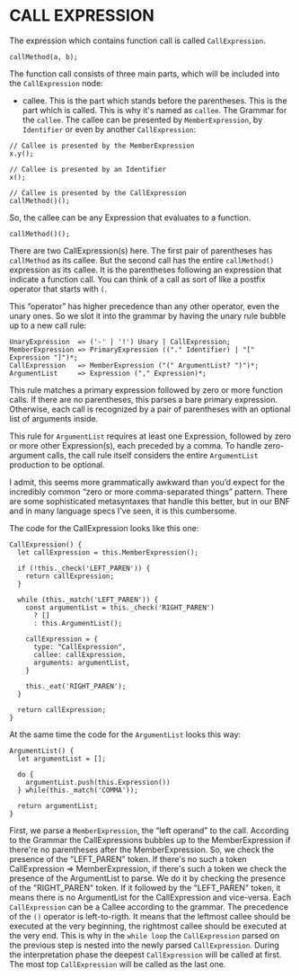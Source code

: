 # CALL EXPRESSION

The expression which contains function call is called `CallExpression`.

```
callMethod(a, b);
```

The function call consists of three main parts, which will be included into the `CallExpression` node:

- callee. This is the part which stands before the parentheses. This is the part which is called. This is why it's named as `callee`. The Grammar for the `callee`. The callee can be presented by `MemberExpression`, by `Identifier` or even by another `CallExpression`:

```
// Callee is presented by the MemberExpression
x.y();

// Callee is presented by an Identifier
x();

// Callee is presented by the CallExpression
callMethod()();
```

So, the callee can be any Expression that evaluates to a function.

```
callMethod()();
```

There are two CallExpression(s) here. The first pair of parentheses has `callMethod` as its callee. But the second call has the entire `callMethod()` expression as its callee. It is the parentheses following an expression that indicate a function call. You can think of a call as sort of like a postfix operator that starts with `(`.

This “operator” has higher precedence than any other operator, even the unary ones. So we slot it into the grammar by having the unary rule bubble up to a new call rule:

```
UnaryExpression  => ('-' | '!') Unary | CallExpression;
MemberExpression => PrimaryExpression (("." Identifier) | "[" Expression "]")*;
CallExpression   => MemberExpression ("(" ArgumentList? ")")*;
ArgumentList     => Expression ("," Expression)*; 
```

This rule matches a primary expression followed by zero or more function calls. If there are no parentheses, this parses a bare primary expression. Otherwise, each call is recognized by a pair of parentheses with an optional list of arguments inside.

This rule for `ArgumentList` requires at least one Expression, followed by zero or more other Expression(s), each preceded by a comma. To handle zero-argument calls, the call rule itself considers the entire `ArgumentList` production to be optional.

I admit, this seems more grammatically awkward than you’d expect for the incredibly common “zero or more comma-separated things” pattern. There are some sophisticated metasyntaxes that handle this better, but in our BNF and in many language specs I’ve seen, it is this cumbersome.

The code for the CallExpression looks like this one:

```
CallExpression() {
  let callExpression = this.MemberExpression();

  if (!this._check('LEFT_PAREN')) { 
    return callExpression;
  }   

  while (this._match('LEFT_PAREN')) {
    const argumentList = this._check('RIGHT_PAREN') 
      ? []  
      : this.ArgumentList();

    callExpression = { 
      type: "CallExpression",
      callee: callExpression,
      arguments: argumentList,
    }   

    this._eat('RIGHT_PAREN');
  }   

  return callExpression;
}
```

At the same time the code for the `ArgumentList` looks this way:

```
ArgumentList() {
  let argumentList = []; 

  do {
    argumentList.push(this.Expression()) 
  } while(this._match('COMMA'));

  return argumentList;
}
```

First, we parse a `MemberExpression`, the “left operand” to the call. According to the Grammar the CallExpressions bubbles up to the MemberExpression if there're no parentheses after the MemberExpression. So, we check the presence of the "LEFT_PAREN" token. If there's no such a token CallExpression => MemberExpression, if there's such a token we check the presence of the ArgumentList to parse. We do it by checking the presence of the "RIGHT_PAREN" token. If it followed by the "LEFT_PAREN" token, it means there is no ArgumentList for the CallExpression and vice-versa. Each `CallExpression` can be a Callee according to the grammar. The precedence of the `()` operator is left-to-rigth. It means that the leftmost callee should be executed at the very beginning, the rightmost callee should be executed at the very end. This is why in the `while loop` the `CallExpression` parsed on the previous step is nested into the newly parsed `CallExpression`. During the interpretation phase the deepest `CallExpression` will be called at first. The most top `CallExpression` will be called as the last one.
